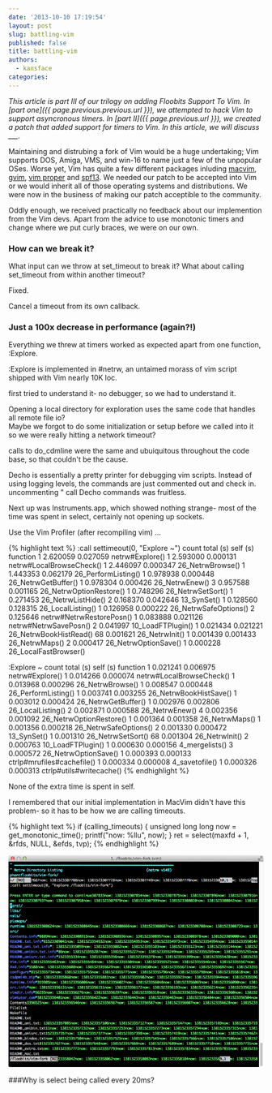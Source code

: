 ```yaml
---
date: '2013-10-10 17:19:54'
layout: post
slug: battling-vim
published: false
title: battling-vim
authors:
  - kansface
categories:
---
```

*This article is part III of our trilogy on adding Floobits Support To Vim. In [part one]({{ page.previous.previous.url }}), we attempted to hack Vim to support asyncronous timers.  In [part II]({{ page.previous.url }}), we created a patch that added support for timers to Vim.  In this article, we will discuss ___.*

Maintaining and distrubing a fork of Vim would be a huge undertaking; Vim supports DOS, Amiga, VMS, and win-16 to name just a few of the unpopular OSes. Worse yet, Vim has quite a few different packages inluding [macvim](https://github.com/b4winckler/macvim), [gvim](http://www.vim.org/download.php), [vim proper](http://www.vim.org/) and [spf13](https://github.com/spf13/spf13-vim). We needed our patch to be accepted into Vim or we would inherit all of those operating systems and distributions.  We were now in the business of making our patch acceptible to the community.

Oddly enough, we received practically no feedback about our implemention from the Vim devs.  Apart from the advice to use monotonic timers and change where we put curly braces, we were on our own.

### How can we break it?

What input can we throw at set_timeout to break it?  What about calling set_timeout from within another timeout?

Fixed.

Cancel a timeout from its own callback.


### Just a 100x decrease in performance (again?!)

Everything we threw at timers worked as expected apart from one function, :Explore.  

:Explore is implemented in #netrw, an untaimed morass of vim script shipped with Vim nearly 10K loc.  

first tried to understand it- no debugger, so we had to understand it.

Opening a local directory for exploration uses the same code that handles all remote file io?  
Maybe we forgot to do some initialization or setup before we called into it so we were really hitting a network timeout?

calls to do_cdmline were the same and ubuiquitous throughout the code base, so that couldn't be the cause.

Decho is essentially a pretty printer for debugging vim scripts.  Instead of using logging levels, the commands are just commented out and check in.  uncommenting " call Decho commands was fruitless.

Next up was Instruments.app, which showed nothing strange- most of the time was spent in select, certainly not opening up sockets.

Use the Vim Profiler (after recompiling vim) ...

{% highlight text %}
:call settimeout(0, "Explore ~")
count total (s) self (s) function
1 2.620059 0.027059 netrw#Explore()
1 2.593000 0.000131 netrw#LocalBrowseCheck()
1 2.446097 0.000347 <SNR>26_NetrwBrowse()
1 1.443353 0.062179 <SNR>26_PerformListing()
1 0.978938 0.000448 <SNR>26_NetrwGetBuffer()
1 0.978304 0.000426 <SNR>26_NetrwEnew()
3 0.957588 0.001165 <SNR>26_NetrwOptionRestore()
1 0.748296 <SNR>26_NetrwSetSort()
1 0.271453 <SNR>26_NetrwListHide()
2 0.168370 0.042646 <SNR>13_SynSet()
1 0.128560 0.128315 <SNR>26_LocalListing()
1 0.126958 0.000222 <SNR>26_NetrwSafeOptions()
2 0.125646 netrw#NetrwRestorePosn()
1 0.083888 0.021126 netrw#NetrwSavePosn()
2 0.041997 <SNR>10_LoadFTPlugin()
1 0.021434 0.021221 <SNR>26_NetrwBookHistRead()
68 0.001621 <SNR>26_NetrwInit()
1 0.001439 0.001433 <SNR>26_NetrwMaps()
2 0.000417 <SNR>26_NetrwOptionSave()
1 0.000228 <SNR>26_LocalFastBrowser()


:Explore ~
count total (s) self (s) function
1 0.021241 0.006975 netrw#Explore()
1 0.014266 0.000074 netrw#LocalBrowseCheck()
1 0.013968 0.000296 <SNR>26_NetrwBrowse()
1 0.008547 0.000448 <SNR>26_PerformListing()
1 0.003741 0.003255 <SNR>26_NetrwBookHistSave()
1 0.003012 0.000424 <SNR>26_NetrwGetBuffer()
1 0.002976 0.002806 <SNR>26_LocalListing()
2 0.002871 0.000588 <SNR>26_NetrwEnew()
4 0.002356 0.001092 <SNR>26_NetrwOptionRestore()
1 0.001364 0.001358 <SNR>26_NetrwMaps()
1 0.001356 0.000218 <SNR>26_NetrwSafeOptions()
2 0.001330 0.000472 <SNR>13_SynSet()
1 0.001310 <SNR>26_NetrwSetSort()
68 0.001304 <SNR>26_NetrwInit()
2 0.000763 <SNR>10_LoadFTPlugin()
1 0.000630 0.000156 <SNR>4_mergelists()
3 0.000572 <SNR>26_NetrwOptionSave()
1 0.000393 0.000133 ctrlp#mrufiles#cachefile()
1 0.000334 0.000008 <SNR>4_savetofile()
1 0.000326 0.000313 ctrlp#utils#writecache()
{% endhighlight %}

None of the extra time is spent in self.

I remembered that our initial implementation in MacVim didn't have this problem- so it has to be how we are calling timeouts.

{% highlight text %}
if (calling_timeouts)
{
	unsigned long long now = get_monotonic_time();
	printf("now: %llu", now);
}
ret = select(maxfd + 1, &rfds, NULL, &efds, tvp);
{% endhighlight %}

![Debugging Vim](/images/vim.png "Debugging Vim")

###Why is select being called every 20ms?
